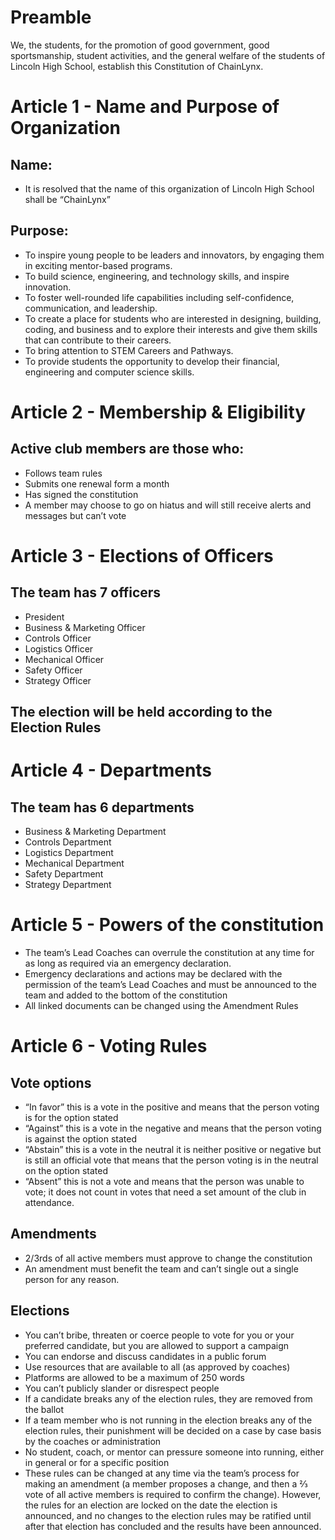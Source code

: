 

# Preamble
We, the students, for the promotion of good government, good sportsmanship, student activities, and the general welfare of the students of Lincoln High School, establish this Constitution of ChainLynx.

# Article 1 - Name and Purpose of Organization
## Name:

- It is resolved that the name of this organization of Lincoln High School shall be “ChainLynx” 

## Purpose:

- To inspire young people to be leaders and innovators, by engaging them in exciting mentor-based programs. 
- To build science, engineering, and technology skills, and inspire innovation.
- To foster well-rounded life capabilities including self-confidence, communication, and leadership.
- To create a place for students who are interested in designing, building, coding, and business and to explore their interests and give them skills that can contribute to their careers.
- To bring attention to STEM Careers and Pathways.
- To provide students the opportunity to develop their financial, engineering and computer science skills.

# Article 2 - Membership & Eligibility
## Active club members are those who:

- Follows team rules
- Submits one renewal form a month
- Has signed the constitution 
- A member may choose to go on hiatus and will still receive alerts and messages but can’t vote

# Article 3 - Elections of Officers
## The team has 7 officers

- President
- Business & Marketing Officer
- Controls Officer
- Logistics Officer
- Mechanical Officer
- Safety Officer
- Strategy Officer

## The election will be held according to the Election Rules

# Article 4 - Departments
## The team has 6 departments
- Business & Marketing Department
- Controls Department
- Logistics Department
- Mechanical Department
- Safety Department
- Strategy Department
   
# Article 5 - Powers of the constitution 
- The team’s Lead Coaches can overrule the constitution at any time for as long as required via an emergency declaration.
- Emergency declarations and actions may be declared with the permission of the team’s Lead Coaches and must be announced to the team and added to the bottom of the constitution
- All linked documents can be changed using the Amendment Rules

# Article 6 - Voting Rules
## Vote options
- “In favor” this is a vote in the positive and means that the person voting is for the option stated
- “Against” this is a vote in the negative and means that the person voting is against the option stated
- “Abstain” this is a vote in the neutral it is neither positive or negative but is still an official vote that means that the person voting is in the neutral on the option stated
- “Absent” this is not a vote and means that the person was unable to vote; it does not count in votes that need a set amount of the club in attendance.

## Amendments
- 2/3rds of all active members must approve to change the constitution
- An amendment must benefit the team and can’t single out a single person for any reason.

## Elections
- You can’t bribe, threaten or coerce people to vote for you or your preferred candidate, but you are allowed to support a campaign 
- You can endorse and discuss candidates in a public forum
- Use resources that are available to all (as approved by coaches)
- Platforms are allowed to be a maximum of 250 words
- You can’t publicly slander or disrespect people
- If a candidate breaks any of the election rules, they are removed from the ballot
- If a team member who is not running in the election breaks any of the election rules, their punishment will be decided on a case by case basis by the coaches or administration
- No student, coach, or mentor can pressure someone into running, either in general or for a specific position
- These rules can be changed at any time via the team’s process for making an amendment (a member proposes a change, and then a ⅔ vote of all active members is required to confirm the change). However, the rules for an election are locked on the date the election is announced, and no changes to the election rules may be ratified until after that election has concluded and the results have been announced.
